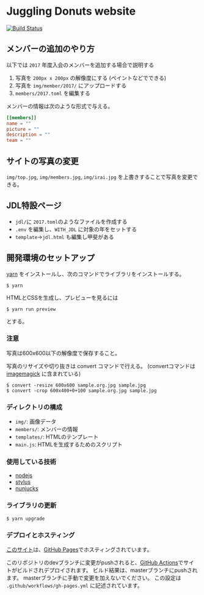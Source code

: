 # Juggling Donuts website
[![Build Status](https://github.com/jugglingdonuts/jugglingdonuts.github.io/workflows/github_pages/badge.svg)](https://github.com/JugglingDonuts/jugglingdonuts.github.io/actions)

## メンバーの追加のやり方
以下では `2017` 年度入会のメンバーを追加する場合で説明する

1. 写真を `200px x 200px` の解像度にする (ペイントなどでできる)
2. 写真を `img/member/2017/` にアップロードする
3. `members/2017.toml` を編集する

メンバーの情報は次のような形式で与える。

```toml
[[members]]
name = ""
picture = ""
description = ""
team = ""
```

## サイトの写真の変更
`img/top.jpg`, `img/members.jpg`, `img/irai.jpg` を上書きすることで写真を変更できる。

## JDL特設ページ
- `jdl/`に `2017.toml`のようなファイルを作成する
- `.env` を編集し、`WITH_JDL` に対象の年をセットする
- `template`->`jdl.html` も編集し甲斐がある

## 開発環境のセットアップ
[yarn](https://yarnpkg.com/ja/) をインストールし、次のコマンドでライブラリをインストールする。

```
$ yarn
```

HTMLとCSSを生成し、プレビューを見るには

```
$ yarn run preview
```

とする。

### 注意
写真は600x600以下の解像度で保存すること。

写真のリサイズや切り抜きは convert コマンドで行える。 (convertコマンドは [imagemagick](https://www.imagemagick.org/script/index.php) に含まれている)

```
$ convert -resize 600x600 sample.org.jpg sample.jpg
$ convert -crop 600x400+0+100 sample.org.jpg sample.jpg
```

### ディレクトリの構成

- `img/`: 画像データ
- `members/`: メンバーの情報
- `templates/`: HTMLのテンプレート
- `main.js`: HTMLを生成するためのスクリプト

### 使用している技術

- [nodejs](https://nodejs.org/en/)
- [stylus](http://stylus-lang.com/)
- [nunjucks](https://mozilla.github.io/nunjucks/)

### ライブラリの更新

```
$ yarn upgrade
```

### デプロイとホスティング
[このサイト](https://juggling-donuts.org)は、[GitHub Pages](https://help.github.com/ja/github/working-with-github-pages/about-github-pages)でホスティングされています。

このリポジトリのdevブランチに変更がpushされると、[GitHub Actions](https://help.github.com/ja/actions/getting-started-with-github-actions/about-github-actions)でサイトがビルドされデプロイされます。
ビルド結果は、masterブランチにpushされます。
masterブランチに手動で変更を加えないでください。
この設定は `.github/workflows/gh-pages.yml` に記述されています。



